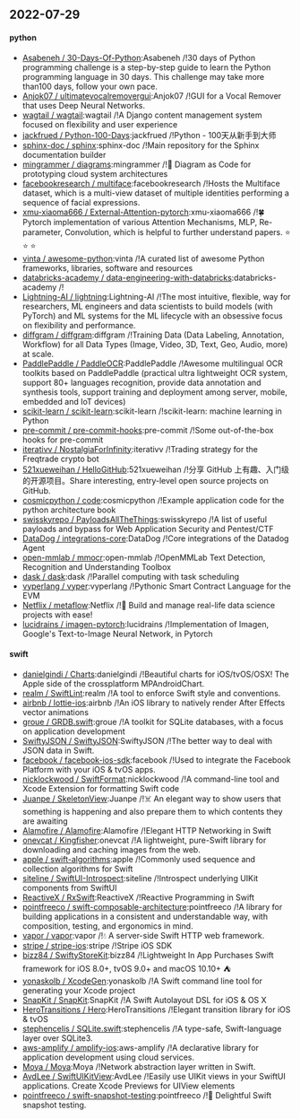 ## 2022-07-29

#### python
* [Asabeneh / 30-Days-Of-Python](https://github.com/Asabeneh/30-Days-Of-Python):Asabeneh /!30 days of Python programming challenge is a step-by-step guide to learn the Python programming language in 30 days. This challenge may take more than100 days, follow your own pace.
* [Anjok07 / ultimatevocalremovergui](https://github.com/Anjok07/ultimatevocalremovergui):Anjok07 /!GUI for a Vocal Remover that uses Deep Neural Networks.
* [wagtail / wagtail](https://github.com/wagtail/wagtail):wagtail /!A Django content management system focused on flexibility and user experience
* [jackfrued / Python-100-Days](https://github.com/jackfrued/Python-100-Days):jackfrued /!Python - 100天从新手到大师
* [sphinx-doc / sphinx](https://github.com/sphinx-doc/sphinx):sphinx-doc /!Main repository for the Sphinx documentation builder
* [mingrammer / diagrams](https://github.com/mingrammer/diagrams):mingrammer /!🎨
Diagram as Code for prototyping cloud system architectures
* [facebookresearch / multiface](https://github.com/facebookresearch/multiface):facebookresearch /!Hosts the Multiface dataset, which is a multi-view dataset of multiple identities performing a sequence of facial expressions.
* [xmu-xiaoma666 / External-Attention-pytorch](https://github.com/xmu-xiaoma666/External-Attention-pytorch):xmu-xiaoma666 /!🍀
Pytorch implementation of various Attention Mechanisms, MLP, Re-parameter, Convolution, which is helpful to further understand papers.
⭐
⭐
⭐
* [vinta / awesome-python](https://github.com/vinta/awesome-python):vinta /!A curated list of awesome Python frameworks, libraries, software and resources
* [databricks-academy / data-engineering-with-databricks](https://github.com/databricks-academy/data-engineering-with-databricks):databricks-academy /!
* [Lightning-AI / lightning](https://github.com/Lightning-AI/lightning):Lightning-AI /!The most intuitive, flexible, way for researchers, ML engineers and data scientists to build models (with PyTorch) and ML systems for the ML lifecycle with an obsessive focus on flexibility and performance.
* [diffgram / diffgram](https://github.com/diffgram/diffgram):diffgram /!Training Data (Data Labeling, Annotation, Workflow) for all Data Types (Image, Video, 3D, Text, Geo, Audio, more) at scale.
* [PaddlePaddle / PaddleOCR](https://github.com/PaddlePaddle/PaddleOCR):PaddlePaddle /!Awesome multilingual OCR toolkits based on PaddlePaddle (practical ultra lightweight OCR system, support 80+ languages recognition, provide data annotation and synthesis tools, support training and deployment among server, mobile, embedded and IoT devices)
* [scikit-learn / scikit-learn](https://github.com/scikit-learn/scikit-learn):scikit-learn /!scikit-learn: machine learning in Python
* [pre-commit / pre-commit-hooks](https://github.com/pre-commit/pre-commit-hooks):pre-commit /!Some out-of-the-box hooks for pre-commit
* [iterativv / NostalgiaForInfinity](https://github.com/iterativv/NostalgiaForInfinity):iterativv /!Trading strategy for the Freqtrade crypto bot
* [521xueweihan / HelloGitHub](https://github.com/521xueweihan/HelloGitHub):521xueweihan /!分享 GitHub 上有趣、入门级的开源项目。Share interesting, entry-level open source projects on GitHub.
* [cosmicpython / code](https://github.com/cosmicpython/code):cosmicpython /!Example application code for the python architecture book
* [swisskyrepo / PayloadsAllTheThings](https://github.com/swisskyrepo/PayloadsAllTheThings):swisskyrepo /!A list of useful payloads and bypass for Web Application Security and Pentest/CTF
* [DataDog / integrations-core](https://github.com/DataDog/integrations-core):DataDog /!Core integrations of the Datadog Agent
* [open-mmlab / mmocr](https://github.com/open-mmlab/mmocr):open-mmlab /!OpenMMLab Text Detection, Recognition and Understanding Toolbox
* [dask / dask](https://github.com/dask/dask):dask /!Parallel computing with task scheduling
* [vyperlang / vyper](https://github.com/vyperlang/vyper):vyperlang /!Pythonic Smart Contract Language for the EVM
* [Netflix / metaflow](https://github.com/Netflix/metaflow):Netflix /!🚀
Build and manage real-life data science projects with ease!
* [lucidrains / imagen-pytorch](https://github.com/lucidrains/imagen-pytorch):lucidrains /!Implementation of Imagen, Google's Text-to-Image Neural Network, in Pytorch

#### swift
* [danielgindi / Charts](https://github.com/danielgindi/Charts):danielgindi /!Beautiful charts for iOS/tvOS/OSX! The Apple side of the crossplatform MPAndroidChart.
* [realm / SwiftLint](https://github.com/realm/SwiftLint):realm /!A tool to enforce Swift style and conventions.
* [airbnb / lottie-ios](https://github.com/airbnb/lottie-ios):airbnb /!An iOS library to natively render After Effects vector animations
* [groue / GRDB.swift](https://github.com/groue/GRDB.swift):groue /!A toolkit for SQLite databases, with a focus on application development
* [SwiftyJSON / SwiftyJSON](https://github.com/SwiftyJSON/SwiftyJSON):SwiftyJSON /!The better way to deal with JSON data in Swift.
* [facebook / facebook-ios-sdk](https://github.com/facebook/facebook-ios-sdk):facebook /!Used to integrate the Facebook Platform with your iOS & tvOS apps.
* [nicklockwood / SwiftFormat](https://github.com/nicklockwood/SwiftFormat):nicklockwood /!A command-line tool and Xcode Extension for formatting Swift code
* [Juanpe / SkeletonView](https://github.com/Juanpe/SkeletonView):Juanpe /!☠️
An elegant way to show users that something is happening and also prepare them to which contents they are awaiting
* [Alamofire / Alamofire](https://github.com/Alamofire/Alamofire):Alamofire /!Elegant HTTP Networking in Swift
* [onevcat / Kingfisher](https://github.com/onevcat/Kingfisher):onevcat /!A lightweight, pure-Swift library for downloading and caching images from the web.
* [apple / swift-algorithms](https://github.com/apple/swift-algorithms):apple /!Commonly used sequence and collection algorithms for Swift
* [siteline / SwiftUI-Introspect](https://github.com/siteline/SwiftUI-Introspect):siteline /!Introspect underlying UIKit components from SwiftUI
* [ReactiveX / RxSwift](https://github.com/ReactiveX/RxSwift):ReactiveX /!Reactive Programming in Swift
* [pointfreeco / swift-composable-architecture](https://github.com/pointfreeco/swift-composable-architecture):pointfreeco /!A library for building applications in a consistent and understandable way, with composition, testing, and ergonomics in mind.
* [vapor / vapor](https://github.com/vapor/vapor):vapor /!💧
A server-side Swift HTTP web framework.
* [stripe / stripe-ios](https://github.com/stripe/stripe-ios):stripe /!Stripe iOS SDK
* [bizz84 / SwiftyStoreKit](https://github.com/bizz84/SwiftyStoreKit):bizz84 /!Lightweight In App Purchases Swift framework for iOS 8.0+, tvOS 9.0+ and macOS 10.10+
⛺
* [yonaskolb / XcodeGen](https://github.com/yonaskolb/XcodeGen):yonaskolb /!A Swift command line tool for generating your Xcode project
* [SnapKit / SnapKit](https://github.com/SnapKit/SnapKit):SnapKit /!A Swift Autolayout DSL for iOS & OS X
* [HeroTransitions / Hero](https://github.com/HeroTransitions/Hero):HeroTransitions /!Elegant transition library for iOS & tvOS
* [stephencelis / SQLite.swift](https://github.com/stephencelis/SQLite.swift):stephencelis /!A type-safe, Swift-language layer over SQLite3.
* [aws-amplify / amplify-ios](https://github.com/aws-amplify/amplify-ios):aws-amplify /!A declarative library for application development using cloud services.
* [Moya / Moya](https://github.com/Moya/Moya):Moya /!Network abstraction layer written in Swift.
* [AvdLee / SwiftUIKitView](https://github.com/AvdLee/SwiftUIKitView):AvdLee /!Easily use UIKit views in your SwiftUI applications. Create Xcode Previews for UIView elements
* [pointfreeco / swift-snapshot-testing](https://github.com/pointfreeco/swift-snapshot-testing):pointfreeco /!📸
Delightful Swift snapshot testing.
